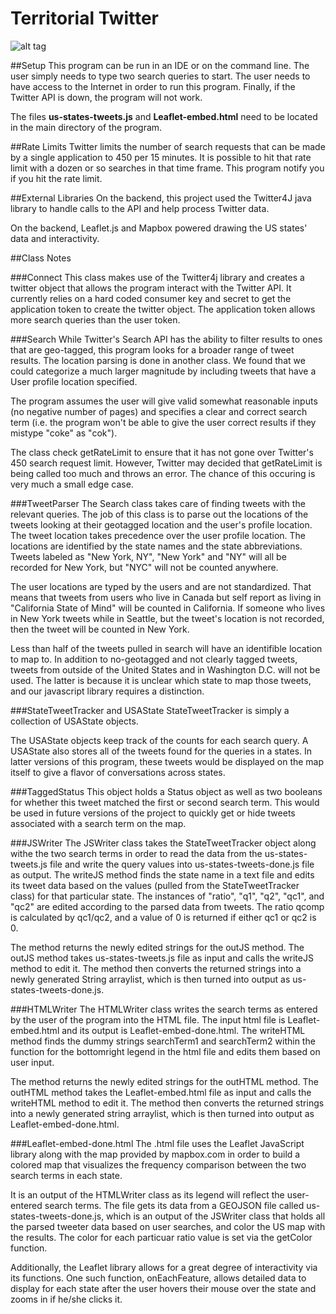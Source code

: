 # Territorial Twitter

![alt tag](https://cloud.githubusercontent.com/assets/1366558/11802219/35ec8a12-a2bc-11e5-90a5-8265b9584154.png)

##Setup
This program can be run in an IDE or on the command line. The user simply needs to type two search queries to start. The user needs to have access to the Internet in order to run this program. Finally, if the Twitter API is down, the program will not work. 

The files **us-states-tweets.js** and **Leaflet-embed.html** need to be located in the main directory of the program. 

##Rate Limits
Twitter limits the number of search requests that can be made by a single application to 450 per 15 minutes. It is possible to hit that rate limit with a dozen or so searches in that time frame. This program notify you if you hit the rate limit. 

##External Libraries
On the backend, this project used the Twitter4J java library to handle calls to the API and help process Twitter data. 

On the backend, Leaflet.js and Mapbox powered drawing the US states' data and interactivity. 

##Class Notes

###Connect
This class makes use of the Twitter4j library and creates a twitter object that allows the program interact with the Twitter API. It currently relies on a hard coded consumer key and secret to get the application token to create the twitter object. The application token allows more search queries than the user token. 

###Search
While Twitter's Search API has the ability to filter results to ones that are geo-tagged, this program looks for a broader range of tweet results. The location parsing is done in another class. We found that we could categorize a much larger magnitude by including tweets that have a User profile location specified. 

The program assumes the user will give valid somewhat reasonable inputs (no negative number of pages) and specifies a clear and correct search term (i.e. the program won't be able to give the user correct results if they mistype "coke" as "cok").

The class check getRateLimit to ensure that it has not gone over Twitter's 450 search request limit. However, Twitter may decided that getRateLimit is being called too much and throws an error. The chance of this occuring is very much a small edge case. 

###TweetParser
The Search class takes care of finding tweets with the relevant queries. The job of this class is to parse out the locations of the tweets looking at their geotagged location and the user's profile location. The tweet location takes precedence over the user profile location. The locations are identified by the state names and the state abbreviations. Tweets labeled as "New York, NY", "New York" and "NY" will all be recorded for New York, but "NYC" will not be counted anywhere. 

The user locations are typed by the users and are not standardized. That means that tweets from users who live in Canada but self report as living in "California State of Mind" will be counted in California. If someone who lives in New York tweets while in Seattle, but the tweet's location is not recorded, then the tweet will be counted in New York. 

Less than half of the tweets pulled in search will have an identifible location to map to. In addition to no-geotagged and not clearly tagged tweets, tweets from outside of the United States and in Washington D.C. will not be used. The latter is because it is unclear which state to map those tweets, and our javascript library requires a distinction. 

###StateTweetTracker and USAState
StateTweetTracker is simply a collection of USAState objects.

The USAState objects keep track of the counts for each search query. A USAState also stores all of the tweets found for the queries in a states. In latter versions of this program, these tweets would be displayed on the map itself to give a flavor of conversations across states. 

###TaggedStatus
This object holds a Status object as well as two booleans for whether this tweet matched the first or second search term. This would be used in future versions of the project to quickly get or hide tweets associated with a search term on the map. 


###JSWriter
The JSWriter class takes the StateTweetTracker object along withe the two search terms in order to read the data from the us-states-tweets.js file and write the query values into us-states-tweets-done.js file as output. The writeJS method finds the state name in a text file and edits its tweet data based on the values (pulled from the StateTweetTracker class) for that particular state. The instances of "ratio", "q1", "q2", "qc1", and "qc2" are edited according to the parsed data from tweets. The ratio qcomp is calculated by qc1/qc2, and a value of 0 is returned if either qc1 or qc2 is 0. 

The method returns the newly edited strings for the outJS method. The outJS method takes us-states-tweets.js file as input and calls the writeJS method to edit it. The method then converts the returned strings into a newly generated String arraylist, which is then turned into output as us-states-tweets-done.js.

###HTMLWriter 
The HTMLWriter class writes the search terms as entered by the user of the program into the HTML file. The input html file is Leaflet-embed.html and its output is Leaflet-embed-done.html.
The writeHTML method finds the dummy strings searchTerm1 and searchTerm2 within the function for the bottomright legend in the html file and edits them based on user input. 

The method returns the newly edited strings for the outHTML method. The outHTML method takes the Leaflet-embed.html file as input and calls the writeHTML method to edit it. The method then converts the returned strings into a newly generated string arraylist, which is then turned into output as Leaflet-embed-done.html.
	 

###Leaflet-embed-done.html 
The .html file uses the Leaflet JavaScript library along with the map provided by mapbox.com in order to build a colored map that visualizes the frequency comparison between the two search terms in each state.

It is an output of the HTMLWriter class as its legend will reflect the user-entered search terms. The file gets its data from a GEOJSON file called us-states-tweets-done.js, which is an output of the JSWriter class that holds all the parsed tweeter data based on user searches, and color the US map with the results. The color for each particuar ratio value is set via the getColor function. 

Additionally, the Leaflet library allows for a great degree of interactivity via its functions. One such function, onEachFeature, allows detailed data to display for each state after the user hovers their mouse over the state and zooms in if he/she clicks it. 